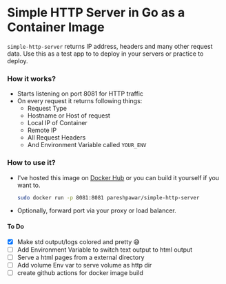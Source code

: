 # Simple HTTP Server in Go as a Container Image

`simple-http-server` returns IP address, headers and many other request data. Use this as a test app to to deploy in your servers or practice to deploy.

### How it works?

- Starts listening on port 8081 for HTTP traffic
- On every request it returns following things:
  - Request Type
  - Hostname or Host of request
  - Local IP of Container
  - Remote IP
  - All Request Headers
  - And Environment Variable called `YOUR_ENV`

### How to use it?

- I've hosted this image on [Docker Hub](https://hub.docker.com/r/pareshpawar/simple-http-server) or you can build it yourself if you want to.

  ```bash
  sudo docker run -p 8081:8081 pareshpawar/simple-http-server
  ```

- Optionally, forward port via your proxy or load balancer.

#### To Do

- [x] Make std output/logs colored and pretty 😅
- [ ] Add Environment Variable to switch text output to html output
- [ ] Serve a html pages from a external directory
- [ ] Add volume Env var to serve volume as http dir
- [ ] create github actions for docker image build
